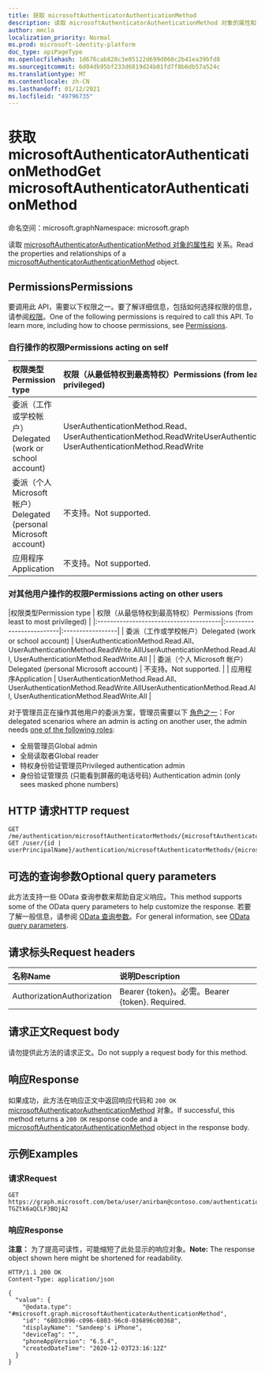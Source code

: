 ```yaml
---
title: 获取 microsoftAuthenticatorAuthenticationMethod
description: 读取 microsoftAuthenticatorAuthenticationMethod 对象的属性和关系。
author: mmcla
localization_priority: Normal
ms.prod: microsoft-identity-platform
doc_type: apiPageType
ms.openlocfilehash: 1d676cab828c3e05122d699d060c2b41ea39bfd8
ms.sourcegitcommit: 6d04db95bf233d6819d24b01fd7f8b6db57a524c
ms.translationtype: MT
ms.contentlocale: zh-CN
ms.lasthandoff: 01/12/2021
ms.locfileid: "49796735"
---
```

# <a name="get-microsoftauthenticatorauthenticationmethod"></a><span data-ttu-id="0adcc-103">获取 microsoftAuthenticatorAuthenticationMethod</span><span class="sxs-lookup"><span data-stu-id="0adcc-103">Get microsoftAuthenticatorAuthenticationMethod</span></span>
<span data-ttu-id="0adcc-104">命名空间：microsoft.graph</span><span class="sxs-lookup"><span data-stu-id="0adcc-104">Namespace: microsoft.graph</span></span>

<span data-ttu-id="0adcc-105">读取 [microsoftAuthenticatorAuthenticationMethod 对象的属性和](../resources/microsoftauthenticatorauthenticationmethod.md) 关系。</span><span class="sxs-lookup"><span data-stu-id="0adcc-105">Read the properties and relationships of a [microsoftAuthenticatorAuthenticationMethod](../resources/microsoftauthenticatorauthenticationmethod.md) object.</span></span>

## <a name="permissions"></a><span data-ttu-id="0adcc-106">Permissions</span><span class="sxs-lookup"><span data-stu-id="0adcc-106">Permissions</span></span>

<span data-ttu-id="0adcc-p101">要调用此 API，需要以下权限之一。要了解详细信息，包括如何选择权限的信息，请参阅[权限](/graph/permissions-reference)。</span><span class="sxs-lookup"><span data-stu-id="0adcc-p101">One of the following permissions is required to call this API. To learn more, including how to choose permissions, see [Permissions](/graph/permissions-reference).</span></span>

### <a name="permissions-acting-on-self"></a><span data-ttu-id="0adcc-109">自行操作的权限</span><span class="sxs-lookup"><span data-stu-id="0adcc-109">Permissions acting on self</span></span>

|<span data-ttu-id="0adcc-110">权限类型</span><span class="sxs-lookup"><span data-stu-id="0adcc-110">Permission type</span></span>      | <span data-ttu-id="0adcc-111">权限（从最低特权到最高特权）</span><span class="sxs-lookup"><span data-stu-id="0adcc-111">Permissions (from least to most privileged)</span></span>              |
|:---------------------------------------|:-------------------------|
| <span data-ttu-id="0adcc-112">委派（工作或学校帐户）</span><span class="sxs-lookup"><span data-stu-id="0adcc-112">Delegated (work or school account)</span></span>     | <span data-ttu-id="0adcc-113">UserAuthenticationMethod.Read、UserAuthenticationMethod.ReadWrite</span><span class="sxs-lookup"><span data-stu-id="0adcc-113">UserAuthenticationMethod.Read, UserAuthenticationMethod.ReadWrite</span></span> |
| <span data-ttu-id="0adcc-114">委派（个人 Microsoft 帐户）</span><span class="sxs-lookup"><span data-stu-id="0adcc-114">Delegated (personal Microsoft account)</span></span> | <span data-ttu-id="0adcc-115">不支持。</span><span class="sxs-lookup"><span data-stu-id="0adcc-115">Not supported.</span></span> |
| <span data-ttu-id="0adcc-116">应用程序</span><span class="sxs-lookup"><span data-stu-id="0adcc-116">Application</span></span>                            | <span data-ttu-id="0adcc-117">不支持。</span><span class="sxs-lookup"><span data-stu-id="0adcc-117">Not supported.</span></span> |

### <a name="permissions-acting-on-other-users"></a><span data-ttu-id="0adcc-118">对其他用户操作的权限</span><span class="sxs-lookup"><span data-stu-id="0adcc-118">Permissions acting on other users</span></span>

|<span data-ttu-id="0adcc-119">权限类型</span><span class="sxs-lookup"><span data-stu-id="0adcc-119">Permission type</span></span>      | <span data-ttu-id="0adcc-120">权限（从最低特权到最高特权）</span><span class="sxs-lookup"><span data-stu-id="0adcc-120">Permissions (from least to most privileged)</span></span>              |
|:---------------------------------------|:-------------------------|:-----------------|
| <span data-ttu-id="0adcc-121">委派（工作或学校帐户）</span><span class="sxs-lookup"><span data-stu-id="0adcc-121">Delegated (work or school account)</span></span>     | <span data-ttu-id="0adcc-122">UserAuthenticationMethod.Read.All、UserAuthenticationMethod.ReadWrite.All</span><span class="sxs-lookup"><span data-stu-id="0adcc-122">UserAuthenticationMethod.Read.All, UserAuthenticationMethod.ReadWrite.All</span></span> |
| <span data-ttu-id="0adcc-123">委派（个人 Microsoft 帐户）</span><span class="sxs-lookup"><span data-stu-id="0adcc-123">Delegated (personal Microsoft account)</span></span> | <span data-ttu-id="0adcc-124">不支持。</span><span class="sxs-lookup"><span data-stu-id="0adcc-124">Not supported.</span></span> |
| <span data-ttu-id="0adcc-125">应用程序</span><span class="sxs-lookup"><span data-stu-id="0adcc-125">Application</span></span>                            | <span data-ttu-id="0adcc-126">UserAuthenticationMethod.Read.All、UserAuthenticationMethod.ReadWrite.All</span><span class="sxs-lookup"><span data-stu-id="0adcc-126">UserAuthenticationMethod.Read.All, UserAuthenticationMethod.ReadWrite.All</span></span> |

<span data-ttu-id="0adcc-127">对于管理员正在操作其他用户的委派方案，管理员需要以下 [角色之一](/azure/active-directory/users-groups-roles/directory-assign-admin-roles#available-roles)：</span><span class="sxs-lookup"><span data-stu-id="0adcc-127">For delegated scenarios where an admin is acting on another user, the admin needs [one of the following roles](/azure/active-directory/users-groups-roles/directory-assign-admin-roles#available-roles):</span></span>
* <span data-ttu-id="0adcc-128">全局管理员</span><span class="sxs-lookup"><span data-stu-id="0adcc-128">Global admin</span></span>
* <span data-ttu-id="0adcc-129">全局读取者</span><span class="sxs-lookup"><span data-stu-id="0adcc-129">Global reader</span></span>
* <span data-ttu-id="0adcc-130">特权身份验证管理员</span><span class="sxs-lookup"><span data-stu-id="0adcc-130">Privileged authentication admin</span></span>
* <span data-ttu-id="0adcc-131">身份验证管理员 (只能看到屏蔽的电话号码) </span><span class="sxs-lookup"><span data-stu-id="0adcc-131">Authentication admin (only sees masked phone numbers)</span></span>

## <a name="http-request"></a><span data-ttu-id="0adcc-132">HTTP 请求</span><span class="sxs-lookup"><span data-stu-id="0adcc-132">HTTP request</span></span>

<!-- {
  "blockType": "ignored"
}
-->
``` http
GET /me/authentication/microsoftAuthenticatorMethods/{microsoftAuthenticatorAuthenticationMethodId}
GET /user/{id | userPrincipalName}/authentication/microsoftAuthenticatorMethods/{microsoftAuthenticatorAuthenticationMethodId}
```

## <a name="optional-query-parameters"></a><span data-ttu-id="0adcc-133">可选的查询参数</span><span class="sxs-lookup"><span data-stu-id="0adcc-133">Optional query parameters</span></span>
<span data-ttu-id="0adcc-134">此方法支持一些 OData 查询参数来帮助自定义响应。</span><span class="sxs-lookup"><span data-stu-id="0adcc-134">This method supports some of the OData query parameters to help customize the response.</span></span> <span data-ttu-id="0adcc-135">若要了解一般信息，请参阅 [OData 查询参数](/graph/query-parameters)。</span><span class="sxs-lookup"><span data-stu-id="0adcc-135">For general information, see [OData query parameters](/graph/query-parameters).</span></span>

## <a name="request-headers"></a><span data-ttu-id="0adcc-136">请求标头</span><span class="sxs-lookup"><span data-stu-id="0adcc-136">Request headers</span></span>
|<span data-ttu-id="0adcc-137">名称</span><span class="sxs-lookup"><span data-stu-id="0adcc-137">Name</span></span>|<span data-ttu-id="0adcc-138">说明</span><span class="sxs-lookup"><span data-stu-id="0adcc-138">Description</span></span>|
|:---|:---|
|<span data-ttu-id="0adcc-139">Authorization</span><span class="sxs-lookup"><span data-stu-id="0adcc-139">Authorization</span></span>|<span data-ttu-id="0adcc-p103">Bearer {token}。必需。</span><span class="sxs-lookup"><span data-stu-id="0adcc-p103">Bearer {token}. Required.</span></span>|

## <a name="request-body"></a><span data-ttu-id="0adcc-142">请求正文</span><span class="sxs-lookup"><span data-stu-id="0adcc-142">Request body</span></span>
<span data-ttu-id="0adcc-143">请勿提供此方法的请求正文。</span><span class="sxs-lookup"><span data-stu-id="0adcc-143">Do not supply a request body for this method.</span></span>

## <a name="response"></a><span data-ttu-id="0adcc-144">响应</span><span class="sxs-lookup"><span data-stu-id="0adcc-144">Response</span></span>

<span data-ttu-id="0adcc-145">如果成功，此方法在响应正文中返回响应代码和 `200 OK` [microsoftAuthenticatorAuthenticationMethod](../resources/microsoftauthenticatorauthenticationmethod.md) 对象。</span><span class="sxs-lookup"><span data-stu-id="0adcc-145">If successful, this method returns a `200 OK` response code and a [microsoftAuthenticatorAuthenticationMethod](../resources/microsoftauthenticatorauthenticationmethod.md) object in the response body.</span></span>

## <a name="examples"></a><span data-ttu-id="0adcc-146">示例</span><span class="sxs-lookup"><span data-stu-id="0adcc-146">Examples</span></span>

### <a name="request"></a><span data-ttu-id="0adcc-147">请求</span><span class="sxs-lookup"><span data-stu-id="0adcc-147">Request</span></span>
<!-- {
  "blockType": "request",
  "name": "get_microsoftauthenticatorauthenticationmethod"
}
-->
``` http
GET https://graph.microsoft.com/beta/user/anirban@contoso.com/authentication/microsoftAuthenticatorMethods/_jpuR-TGZtk6aQCLF3BQjA2
```


### <a name="response"></a><span data-ttu-id="0adcc-148">响应</span><span class="sxs-lookup"><span data-stu-id="0adcc-148">Response</span></span>
<span data-ttu-id="0adcc-149">**注意：** 为了提高可读性，可能缩短了此处显示的响应对象。</span><span class="sxs-lookup"><span data-stu-id="0adcc-149">**Note:** The response object shown here might be shortened for readability.</span></span>
<!-- {
  "blockType": "response",
  "truncated": true,
  "@odata.type": "microsoft.graph.microsoftAuthenticatorAuthenticationMethod"
}
-->
``` http
HTTP/1.1 200 OK
Content-Type: application/json

{
  "value": {
    "@odata.type": "#microsoft.graph.microsoftAuthenticatorAuthenticationMethod",
    "id": "6803c096-c096-6803-96c0-036896c00368",
    "displayName": "Sandeep's iPhone",
    "deviceTag": "",
    "phoneAppVersion": "6.5.4",
    "createdDateTime": "2020-12-03T23:16:12Z"
  }
}
```
